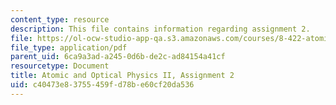 ```yaml
---
content_type: resource
description: This file contains information regarding assignment 2.
file: https://ol-ocw-studio-app-qa.s3.amazonaws.com/courses/8-422-atomic-and-optical-physics-ii-spring-2013/c40473e83755459fd78be60cf20da536_MIT8_422S13_hw2.pdf
file_type: application/pdf
parent_uid: 6ca9a3ad-a245-0d6b-de2c-ad84154a41cf
resourcetype: Document
title: Atomic and Optical Physics II, Assignment 2
uid: c40473e8-3755-459f-d78b-e60cf20da536
---
```

